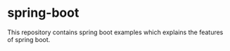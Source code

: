 # spring-boot
This repository contains spring boot examples which explains the features of spring boot. 
